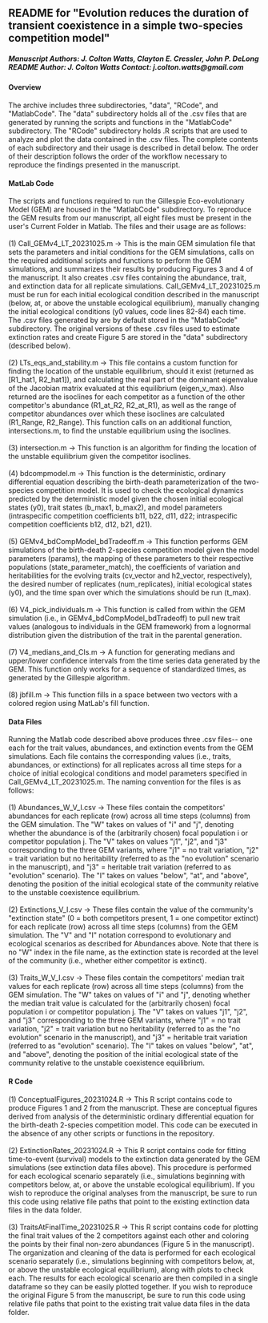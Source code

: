 ## README for "Evolution reduces the duration of transient coexistence in a simple two-species competition model"

##### Manuscript Authors: J. Colton Watts, Clayton E. Cressler, John P. DeLong README Author: J. Colton Watts Contact:  j.colton.watts\@gmail.com

#### Overview

The archive includes three subdirectories, "data", "RCode", and "MatlabCode". The "data" subdirectory holds all of the .csv files that are generated by running the scripts and functions in the "MatlabCode" subdirectory. The "RCode" subdirectory holds .R scripts that are used to analyze and plot the data contained in the .csv files. The complete contents of each subdirectory and their usage is described in detail below. The order of their description follows the order of the workflow necessary to reproduce the findings presented in the manuscript.

#### MatLab Code

The scripts and functions required to run the Gillespie Eco-evolutionary Model (GEM) are housed in the "MatlabCode" subdirectory. To reproduce the GEM results from our manuscript, all eight files must be present in the user's Current Folder in Matlab. The files and their usage are as follows:\
\
(1) Call_GEMv4_LT_20231025.m -\> This is the main GEM simulation file that sets the parameters and initial conditions for the GEM simulations, calls on the required additional scripts and functions to perform the GEM simulations, and summarizes their results by producing Figures 3 and 4 of the manuscript. It also creates .csv files containing the abundance, trait, and extinction data for all replicate simulations. Call_GEMv4_LT_20231025.m must be run for each initial ecological condition described in the manuscript (below, at, or above the unstable ecological equilibrium), manually changing the initial ecological conditions (y0 values, code lines 82-84) each time. The .csv files generated by are by default stored in the "MatlabCode" subdirectory. The original versions of these .csv files used to estimate extinction rates and create Figure 5 are stored in the "data" subdirectory (described below).\
\
(2) LTs_eqs_and_stability.m -\> This file contains a custom function for finding the location of the unstable equilibrium, should it exist (returned as [R1_hat1, R2_hat1]), and calculating the real part of the dominant eigenvalue of the Jacobian matrix evaluated at this equilibrium (eigen_v_max). Also returned are the isoclines for each competitor as a function of the other competitor's abundance (R1_at_R2, R2_at_R1), as well as the range of competitor abundances over which these isoclines are calculated (R1_Range, R2_Range). This function calls on an additional function, intersections.m, to find the unstable equilibrium using the isoclines.\
\
(3) intersection.m -\> This function is an algorithm for finding the location of the unstable equilibrium given the competitor isoclines.\
\
(4) bdcompmodel.m -\> This function is the deterministic, ordinary differential equation describing the birth-death parameterization of the two-species competition model. It is used to check the ecological dynamics predicted by the deterministic model given the chosen initial ecological states (y0), trait states (b_max1, b_max2), and model parameters (intraspecific competition coefficients b11, b22, d11, d22; intraspecific competition coefficients b12, d12, b21, d21).\
\
(5) GEMv4_bdCompModel_bdTradeoff.m -\> This function performs GEM simulations of the birth-death 2-species competition model given the model parameters (params), the mapping of these parameters to their respective populations (state_parameter_match), the coefficients of variation and heritabilities for the evolving traits (cv_vector and h2_vector, respectively), the desired number of replicates (num_replicates), initial ecological states (y0), and the time span over which the simulations should be run (t_max).\
\
(6) V4_pick_individuals.m -\> This function is called from within the GEM simulation (i.e., in GEMv4_bdCompModel_bdTradeoff) to pull new trait values (analogous to individuals in the GEM framework) from a lognormal distribution given the distribution of the trait in the parental generation.\
\
(7) V4_medians_and_CIs.m -\> A function for generating medians and upper/lower confidence intervals from the time series data generated by the GEM. This function only works for a sequence of standardized times, as generated by the Gillespie algorithm.\
\
(8) jbfill.m -\> This function fills in a space between two vectors with a colored region using MatLab's fill function.

#### Data Files

Running the Matlab code described above produces three .csv files-- one each for the trait values, abundances, and extinction events from the GEM simulations. Each file contains the corresponding values (i.e., traits, abundances, or extinctions) for all replicates across all time steps for a choice of initial ecological conditions and model parameters specified in Call_GEMv4_LT_20231025.m. The naming convention for the files is as follows:\
\
(1) Abundances_W_V_I.csv -\> These files contain the competitors' abundances for each replicate (row) across all time steps (columns) from the GEM simulation. The "W" takes on values of "i" and "j", denoting whether the abundance is of the (arbitrarily chosen) focal population i or competitor population j. The "V" takes on values "j1", "j2", and "j3" corresponding to the three GEM variants, where "j1" = no trait variation, "j2" = trait variation but no heritability (referred to as the "no evolution" scenario in the manuscript), and "j3" = heritable trait variation (referred to as "evolution" scenario). The "I" takes on values "below", "at", and "above", denoting the position of the initial ecological state of the community relative to the unstable coexistence equilibrium.\
\
(2) Extinctions_V_I.csv -\> These files contain the value of the community's "extinction state" (0 = both competitors present, 1 = one competitor extinct) for each replicate (row) across all time steps (columns) from the GEM simulation. The "V" and "I" notation correspond to evolutionary and ecological scenarios as described for Abundances above. Note that there is no "W" index in the file name, as the extinction state is recorded at the level of the community (i.e., whether either competitor is extinct).\
\
(3) Traits_W_V_I.csv -\> These files contain the competitors' median trait values for each replicate (row) across all time steps (columns) from the GEM simulation. The "W" takes on values of "i" and "j", denoting whether the median trait value is calculated for the (arbitrarily chosen) focal population i or competitor population j. The "V" takes on values "j1", "j2", and "j3" corresponding to the three GEM variants, where "j1" = no trait variation, "j2" = trait variation but no heritability (referred to as the "no evolution" scenario in the manuscript), and "j3" = heritable trait variation (referred to as "evolution" scenario). The "I" takes on values "below", "at", and "above", denoting the position of the initial ecological state of the community relative to the unstable coexistence equilibrium.

#### R Code

(1) ConceptualFigures_20231024.R -\> This R script contains code to produce Figures 1 and 2 from the manuscript. These are conceptual figures derived from analysis of the deterministic ordinary differential equation for the birth-death 2-species competition model. This code can be executed in the absence of any other scripts or functions in the repository.\
\
(2) ExtinctionRates_20231024.R -\> This R script contains code for fitting time-to-event (survival) models to the extinction data generated by the GEM simulations (see extinction data files above). This procedure is performed for each ecological scenario separately (i.e., simulations beginning with competitors below, at, or above the unstable ecological equilibrium). If you wish to reproduce the original analyses from the manuscript, be sure to run this code using relative file paths that point to the existing extinction data files in the data folder.\
\
(3) TraitsAtFinalTime_20231025.R -\> This R script contains code for plotting the final trait values of the 2 competitors against each other and coloring the points by their final non-zero abundances (Figure 5 in the manuscript). The organization and cleaning of the data is performed for each ecological scenario separately (i.e., simulations beginning with competitors below, at, or above the unstable ecological equilibrium), along with plots to check each. The results for each ecological scenario are then compiled in a single dataframe so they can be easily plotted together. If you wish to reproduce the original Figure 5 from the manuscript, be sure to run this code using relative file paths that point to the existing trait value data files in the data folder.
